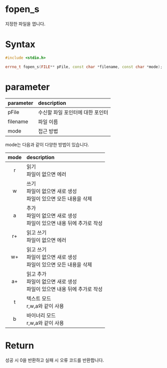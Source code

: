# fopen_s

지정한 파일을 엽니다.

# **Syntax**

```c++
#include <stdio.h>

errno_t fopen_s(FILE** pFile, const char *filename, const char *mode);
```

# **parameter**

| parameter | description |
| :---      | :--- |
| pFile     | 수신할 파일 포인터에 대한 포인터 |
| filename  | 파일 이름 |
| mode      | 접근 방법 |

mode는 다음과 같이 다양한 방법이 있습니다.

| mode  | description |
| :---: | :--- |
| r     | 읽기<br>파일이 없으면 에러 |
| w     | 쓰기<br>파일이 없으면 새로 생성<br>파일이 있으면 모든 내용을 삭제 |
| a     | 추가<br>파일이 없으면 새로 생성<br>파일이 있으면 내용 뒤에 추가로 작성 |
| r+    | 읽고 쓰기<br>파일이 없으면 에러 |
| w+    | 읽고 쓰기<br>파일이 없으면 새로 생성<br>파일이 있으면 모든 내용을 삭제 |
| a+    | 읽고 추가<br>파일이 없으면 새로 생성<br>파일이 있으면 내용 뒤에 추가로 작성 |
| t     | 텍스트 모드<br>r,w,a와 같이 사용 |
| b     | 바이너리 모드<br>r,w,a와 같이 사용 |

# **Return**

성공 시 0을 반환하고 실패 시 오류 코드를 반환합니다.